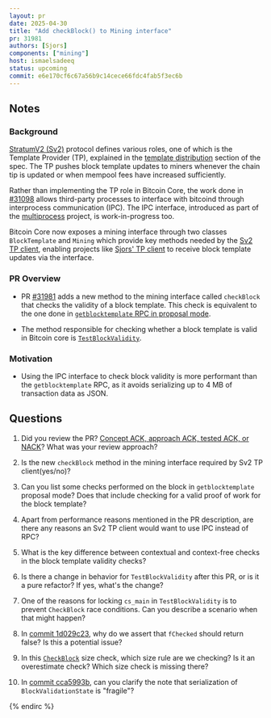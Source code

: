 ```yaml
---
layout: pr
date: 2025-04-30
title: "Add checkBlock() to Mining interface"
pr: 31981
authors: [Sjors]
components: ["mining"]
host: ismaelsadeeq
status: upcoming
commit: e6e170cf6c67a56b9c14cece66fdc4fab5f3ec6b
---
```


## Notes

### Background

[StratumV2 (Sv2)](https://github.com/stratum-mining/sv2-spec/tree/main) protocol defines various roles, one of which is the Template Provider (TP), explained in the [template distribution](https://github.com/stratum-mining/sv2-spec/blob/main/07-Template-Distribution-Protocol.md) section of the spec. The TP pushes block template updates to miners whenever the chain tip is updated or when mempool fees have increased sufficiently.

Rather than implementing the TP role in Bitcoin Core, the work done in [#31098](https://github.com/bitcoin/bitcoin/issues/31098) allows third-party processes to interface with bitcoind through interprocess communication (IPC). The IPC interface, introduced as part of the [multiprocess](https://github.com/bitcoin/bitcoin/issues/28722) project, is work-in-progress too.

Bitcoin Core now exposes a mining interface through two classes `BlockTemplate` and `Mining` which provide key methods needed by the [Sv2 TP client](https://github.com/stratum-mining/sv2-spec/blob/main/07-Template-Distribution-Protocol.md), enabling projects like [Sjors' TP client](https://github.com/Sjors/bitcoin/tree/mining-interfaces) to receive block template updates via the interface.

### PR Overview
- PR [#31981](https://github.com/bitcoin/bitcoin/pull/31981) adds a new method to the mining interface called `checkBlock` that checks the validity of a block template. This check is equivalent to the one done in [`getblocktemplate` RPC in proposal mode](https://github.com/bitcoin/bitcoin/blob/9efe5466885862bc1fb830524f7ce23e785fcac0/src/rpc/mining.cpp#L724-L750). 

- The method responsible for checking whether a block template is valid in Bitcoin core is [`TestBlockValidity`](https://github.com/bitcoin/bitcoin/blob/9efe5466885862bc1fb830524f7ce23e785fcac0/src/validation.h#L387).

### Motivation

- Using the IPC interface to check block validity is more performant than the `getblocktemplate` RPC, as it avoids serializing up to 4 MB of transaction data as JSON.

## Questions

1. Did you review the PR? [Concept ACK, approach ACK, tested ACK, or NACK](https://github.com/bitcoin/bitcoin/blob/master/CONTRIBUTING.md#peer-review)? What was your review approach?

2. Is the new `checkBlock` method in the mining interface required by Sv2 TP client(yes/no)?

3. Can you list some checks performed on the block in `getblocktemplate` proposal mode? Does that include checking for a valid proof of work for the block template?

4. Apart from performance reasons mentioned in the PR description, are there any reasons an Sv2 TP client would want to use IPC instead of RPC?

5. What is the key difference between contextual and context-free checks in the block template validity checks?

6. Is there a change in behavior for `TestBlockValidity` after this PR, or is it a pure refactor? If yes, what's the change?

7. One of the reasons for locking `cs_main` in `TestBlockValidity` is to prevent `CheckBlock` race conditions. Can you describe a scenario when that might happen?

8. In [commit 1d029c23](https://github.com/bitcoin-core-review-club/bitcoin/blob/e6e170cf6c67a56b9c14cece66fdc4fab5f3ec6b/src/validation.cpp#L4662), why do we assert that `fChecked` should return false? Is this a potential issue?

9. In this [`CheckBlock`](https://github.com/bitcoin/bitcoin/blob/9efe5466885862bc1fb830524f7ce23e785fcac0/src/validation.cpp#L4078) size check, which size rule are we checking? Is it an overestimate check? Which size check is missing there?

10. In [commit cca5993b](https://github.com/bitcoin-core-review-club/bitcoin/commit/cca5993b26e6223af31fe1ef5bf8a319cb87cf93), can you clarify the note that serialization of `BlockValidationState` is "fragile"?


<!-- TODO: After a meeting, uncomment and add meeting log between the irc tags
## Meeting Log

### Meeting 1

{% irc %}
-->
<!-- TODO: For additional meetings, add the logs to the same irc block. This ensures line numbers keep increasing, avoiding hyperlink conflicts for identical line numbers across meetings.

### Meeting 2

-->
{% endirc %}
